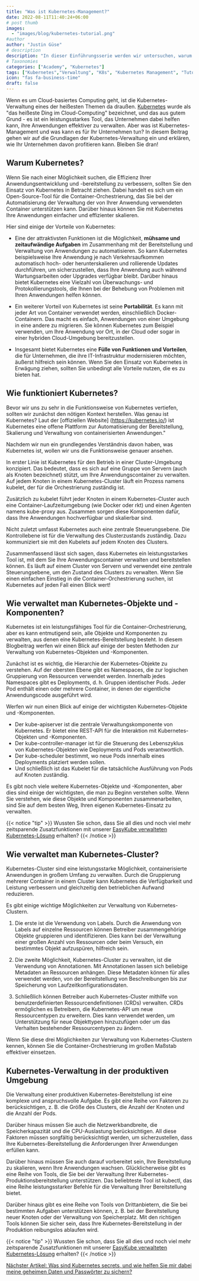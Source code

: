 ```yaml
---
title: "Was ist Kubernetes-Management?"
date: 2022-08-11T11:40:24+06:00
# post thumb
images:
  - "images/blog/kubernetes-tutorial.png"
#author
author: "Justin Güse"
# description
description: "In dieser Einführungsserie werden wir untersuchen, warum Kubernetes Management wichtig ist, wie es Ausfallzeiten reduziert und wie Sie die volle Kontrolle über Ihren Kubernetes Cluster haben."
# Taxonomies
categories: ["Academy", "Kubernetes"]
tags: ["Kubernetes","Verwaltung", "K8s", "Kubernetes Management", "Tutorial"]
icon: "fas fa-business-time"
draft: false
---
```


Wenn es um Cloud-basiertes Computing geht, ist die Kubernetes-Verwaltung eines der heißesten Themen da draußen. [Kubernetes](https://easycloudhost.de/blog/what-is-kubernetes/) wurde als "das heißeste Ding im Cloud-Computing" bezeichnet, und das aus gutem Grund - es ist ein leistungsstarkes Tool, das Unternehmen dabei helfen kann, ihre Anwendungen effektiver zu verwalten. Aber was ist Kubernetes-Management und was kann es für Ihr Unternehmen tun? In diesem Beitrag gehen wir auf die Grundlagen der Kubernetes-Verwaltung ein und erklären, wie Ihr Unternehmen davon profitieren kann. Bleiben Sie dran!

## Warum Kubernetes?

Wenn Sie nach einer Möglichkeit suchen, die Effizienz Ihrer Anwendungsentwicklung und -bereitstellung zu verbessern, sollten Sie den Einsatz von Kubernetes in Betracht ziehen. Dabei handelt es sich um ein Open-Source-Tool für die Container-Orchestrierung, das Sie bei der Automatisierung der Verwaltung der von Ihrer Anwendung verwendeten Container unterstützen kann. Darüber hinaus können Sie mit Kubernetes Ihre Anwendungen einfacher und effizienter skalieren.

Hier sind einige der Vorteile von Kubernetes:

- Eine der attraktivsten Funktionen ist die Möglichkeit, **mühsame und zeitaufwändige Aufgaben** im Zusammenhang mit der Bereitstellung und Verwaltung von Anwendungen zu automatisieren. So kann Kubernetes beispielsweise Ihre Anwendung je nach Verkehrsaufkommen automatisch hoch- oder herunterskalieren und rollierende Updates durchführen, um sicherzustellen, dass Ihre Anwendung auch während Wartungsarbeiten oder Upgrades verfügbar bleibt. Darüber hinaus bietet Kubernetes eine Vielzahl von Überwachungs- und Protokollierungstools, die Ihnen bei der Behebung von Problemen mit Ihren Anwendungen helfen können.

- Ein weiterer Vorteil von Kubernetes ist seine **Portabilität**. Es kann mit jeder Art von Container verwendet werden, einschließlich Docker-Containern. Das macht es einfach, Anwendungen von einer Umgebung in eine andere zu migrieren. Sie können Kubernetes zum Beispiel verwenden, um Ihre Anwendung vor Ort, in der Cloud oder sogar in einer hybriden Cloud-Umgebung bereitzustellen.

- Insgesamt bietet Kubernetes eine **Fülle von Funktionen und Vorteilen**, die für Unternehmen, die ihre IT-Infrastruktur modernisieren möchten, äußerst hilfreich sein können. Wenn Sie den Einsatz von Kubernetes in Erwägung ziehen, sollten Sie unbedingt alle Vorteile nutzen, die es zu bieten hat.

## Wie funktioniert Kubernetes?

Bevor wir uns zu sehr in die Funktionsweise von Kubernetes vertiefen, sollten wir zunächst den nötigen Kontext herstellen. Was genau ist Kubernetes? Laut der [offiziellen Website] (https://kubernetes.io/) ist Kubernetes eine offene Plattform zur Automatisierung der Bereitstellung, Skalierung und Verwaltung von containerisierten Anwendungen."

Nachdem wir nun ein grundlegendes Verständnis davon haben, was Kubernetes ist, wollen wir uns die Funktionsweise genauer ansehen.

In erster Linie ist Kubernetes für den Betrieb in einer Cluster-Umgebung konzipiert. Das bedeutet, dass es sich auf eine Gruppe von Servern (auch als Knoten bezeichnet) stützt, um Ihre Anwendungscontainer zu verwalten. Auf jedem Knoten in einem Kubernetes-Cluster läuft ein Prozess namens kubelet, der für die Orchestrierung zuständig ist.

Zusätzlich zu kubelet führt jeder Knoten in einem Kubernetes-Cluster auch eine Container-Laufzeitumgebung (wie Docker oder rkt) und einen Agenten namens kube-proxy aus. Zusammen sorgen diese Komponenten dafür, dass Ihre Anwendungen hochverfügbar und skalierbar sind.

Nicht zuletzt umfasst Kubernetes auch eine zentrale Steuerungsebene. Die Kontrollebene ist für die Verwaltung des Clusterzustands zuständig. Dazu kommuniziert sie mit den Kubelets auf jedem Knoten des Clusters.

Zusammenfassend lässt sich sagen, dass Kubernetes ein leistungsstarkes Tool ist, mit dem Sie Ihre Anwendungscontainer verwalten und bereitstellen können. Es läuft auf einem Cluster von Servern und verwendet eine zentrale Steuerungsebene, um den Zustand des Clusters zu verwalten. Wenn Sie einen einfachen Einstieg in die Container-Orchestrierung suchen, ist Kubernetes auf jeden Fall einen Blick wert!

## Wie verwaltet man Kubernetes-Objekte und -Komponenten?

Kubernetes ist ein leistungsfähiges Tool für die Container-Orchestrierung, aber es kann entmutigend sein, alle Objekte und Komponenten zu verwalten, aus denen eine Kubernetes-Bereitstellung besteht. In diesem Blogbeitrag werfen wir einen Blick auf einige der besten Methoden zur Verwaltung von Kubernetes-Objekten und -Komponenten.

Zunächst ist es wichtig, die Hierarchie der Kubernetes-Objekte zu verstehen. Auf der obersten Ebene gibt es Namespaces, die zur logischen Gruppierung von Ressourcen verwendet werden. Innerhalb jedes Namespaces gibt es Deployments, d. h. Gruppen identischer Pods. Jeder Pod enthält einen oder mehrere Container, in denen der eigentliche Anwendungscode ausgeführt wird.

Werfen wir nun einen Blick auf einige der wichtigsten Kubernetes-Objekte und -Komponenten.

- Der kube-apiserver ist die zentrale Verwaltungskomponente von Kubernetes. Er bietet eine REST-API für die Interaktion mit Kubernetes-Objekten und -Komponenten.
- Der kube-controller-manager ist für die Steuerung des Lebenszyklus von Kubernetes-Objekten wie Deployments und Pods verantwortlich.
- Der kube-scheduler bestimmt, wo neue Pods innerhalb eines Deployments platziert werden sollen.
- Und schließlich ist das Kubelet für die tatsächliche Ausführung von Pods auf Knoten zuständig.

Es gibt noch viele weitere Kubernetes-Objekte und -Komponenten, aber dies sind einige der wichtigsten, die man zu Beginn verstehen sollte. Wenn Sie verstehen, wie diese Objekte und Komponenten zusammenarbeiten, sind Sie auf dem besten Weg, Ihren eigenen Kubernetes-Einsatz zu verwalten.

{{< notice "tip" >}}
  Wussten Sie schon, dass Sie all dies und noch viel mehr zeitsparende Zusatzfunktionen mit unserer [EasyKube verwalteten Kubernetes-Lösung](/de/services/easykube) erhalten?
{{< /notice >}}

## Wie verwaltet man Kubernetes-Cluster?

Kubernetes-Cluster sind eine leistungsstarke Möglichkeit, containerisierte Anwendungen in großem Umfang zu verwalten. Durch die Gruppierung mehrerer Container in einem Cluster kann Kubernetes die Verfügbarkeit und Leistung verbessern und gleichzeitig den betrieblichen Aufwand reduzieren.

Es gibt einige wichtige Möglichkeiten zur Verwaltung von Kubernetes-Clustern.

1. Die erste ist die Verwendung von Labels. Durch die Anwendung von Labels auf einzelne Ressourcen können Betreiber zusammengehörige Objekte gruppieren und identifizieren. Dies kann bei der Verwaltung einer großen Anzahl von Ressourcen oder beim Versuch, ein bestimmtes Objekt aufzuspüren, hilfreich sein.

2. Die zweite Möglichkeit, Kubernetes-Cluster zu verwalten, ist die Verwendung von Annotationen. Mit Annotationen lassen sich beliebige Metadaten an Ressourcen anhängen. Diese Metadaten können für alles verwendet werden, von der Bereitstellung von Beschreibungen bis zur Speicherung von Laufzeitkonfigurationsdaten.

3. Schließlich können Betreiber auch Kubernetes-Cluster mithilfe von benutzerdefinierten Ressourcendefinitionen (CRDs) verwalten. CRDs ermöglichen es Betreibern, die Kubernetes-API um neue Ressourcentypen zu erweitern. Dies kann verwendet werden, um Unterstützung für neue Objekttypen hinzuzufügen oder um das Verhalten bestehender Ressourcentypen zu ändern.

Wenn Sie diese drei Möglichkeiten zur Verwaltung von Kubernetes-Clustern kennen, können Sie die Container-Orchestrierung im großen Maßstab effektiver einsetzen.

## Kubernetes-Verwaltung in der produktiven Umgebung

Die Verwaltung einer produktiven Kubernetes-Bereitstellung ist eine komplexe und anspruchsvolle Aufgabe. Es gibt eine Reihe von Faktoren zu berücksichtigen, z. B. die Größe des Clusters, die Anzahl der Knoten und die Anzahl der Pods.

Darüber hinaus müssen Sie auch die Netzwerkbandbreite, die Speicherkapazität und die CPU-Auslastung berücksichtigen. All diese Faktoren müssen sorgfältig berücksichtigt werden, um sicherzustellen, dass Ihre Kubernetes-Bereitstellung die Anforderungen Ihrer Anwendungen erfüllen kann.

Darüber hinaus müssen Sie auch darauf vorbereitet sein, Ihre Bereitstellung zu skalieren, wenn Ihre Anwendungen wachsen. Glücklicherweise gibt es eine Reihe von Tools, die Sie bei der Verwaltung Ihrer Kubernetes-Produktionsbereitstellung unterstützen. Das beliebteste Tool ist kubectl, das eine Reihe leistungsstarker Befehle für die Verwaltung Ihrer Bereitstellung bietet.

Darüber hinaus gibt es eine Reihe von Tools von Drittanbietern, die Sie bei bestimmten Aufgaben unterstützen können, z. B. bei der Bereitstellung neuer Knoten oder der Verwaltung von Speicherplatz. Mit den richtigen Tools können Sie sicher sein, dass Ihre Kubernetes-Bereitstellung in der Produktion reibungslos ablaufen wird.

{{< notice "tip" >}}
  Wussten Sie schon, dass Sie all dies und noch viel mehr zeitsparende Zusatzfunktionen mit unserer [EasyKube verwalteten Kubernetes-Lösung](/de/services/easykube) erhalten?
{{< /notice >}}

[Nächster Artikel: Was sind Kubernetes secrets, und wie helfen Sie mir dabei meine geheimen Daten und Passwörter zu sichern?](/de/blog/was-sind-kubernetes-secrets/)
